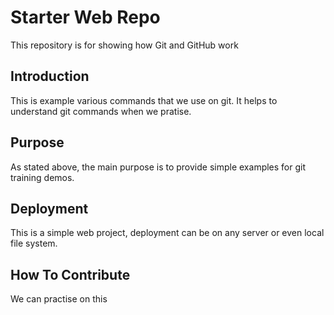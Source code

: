 # Starter Web Repo

This repository is for showing how Git and GitHub work

## Introduction
This is example various commands that we use on git.
It helps to understand git commands when we pratise.
## Purpose
As stated above, the main purpose is to provide simple examples for git training demos.

## Deployment
This is a simple web project, deployment can be on any server or even local file system.

## How To Contribute
We can practise on this
